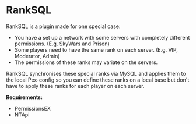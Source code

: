 # RankSQL

RankSQL is a plugin made for one special case:

- You have a set up a network with some servers with completely different permissions. (E.g. SkyWars and Prison)
- Some players need to have the same rank on each server. (E.g. VIP, Moderator, Admin)
- The permissions of these ranks may variate on the servers.

RankSQL synchronises these special ranks via MySQL and applies them to the local Pex-config so you
can define these ranks on a local base but don't have to apply these ranks for each player on each server.

**Requirements:**
- PermissionsEX
- NTApi
